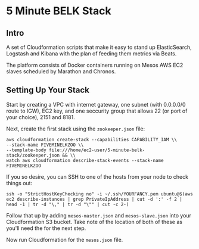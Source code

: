 5 Minute BELK Stack
===================

## Intro
A set of Cloudformation scripts that make it easy to stand up ElasticSearch, Logstash and Kibana with the plan of feeding them metrics via Beats. 

The platform consists of Docker containers running on Mesos AWS EC2 slaves scheduled by Marathon and Chronos. 

## Setting Up Your Stack
Start by creating a VPC with internet gateway, one subnet (with 0.0.0.0/0 route to IGW), EC2 key, and one seccurity group that allows 22 (or port of your choice), 2151 and 8181. 

Next, create the first stack using the `zookeeper.json` file:

```
aws cloudformation create-stack --capabilities CAPABILITY_IAM \\
--stack-name FIVEMINELKZOO \\
--template-body file:///home/ec2-user/5-minute-belk-stack/zookeeper.json && \\
watch aws cloudformation describe-stack-events --stack-name FIVEMINELKZOO
```

If you so desire, you can SSH to one of the hosts from your node to check things out:

```
ssh -o "StrictHostKeyChecking no" -i ~/.ssh/YOURFANCY.pem ubuntu@$(aws ec2 describe-instances | grep PrivateIpAddress | cut -d ':' -f 2 | head -1 | tr -d "\," | tr -d "\"" | cut -c 2-)
```

Follow that up by adding `mesos-master.json` and `mesos-slave.json` into your Cloudformation S3 bucket. Take note of the location of both of these as you'll need the for the next step. 

Now run Cloudformation for the `mesos.json` file. 

